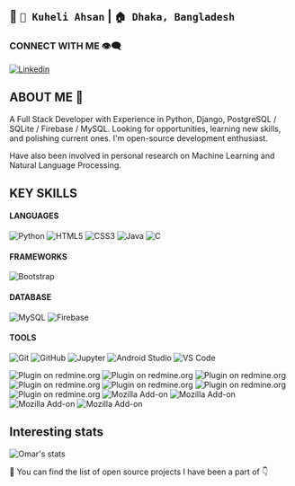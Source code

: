 ## 🔭 `👦 Kuheli Ahsan` |  `🏠 Dhaka, Bangladesh` 


### CONNECT WITH ME 👁‍🗨
[![Linkedin](https://img.shields.io/badge/-Kuheli%20Ahsan-blue?style=flat-square&logo=linkedin&logoColor=white&link=https://www.linkedin.com/in/iamomar22/)](https://www.linkedin.com/in/iamomar22/)

## ABOUT ME 👋 

A Full Stack Developer with Experience in Python, Django, PostgreSQL / SQLite / Firebase / MySQL. Looking for opportunities, learning new skills, and polishing current ones. I'm open-source development enthusiast.

Have also been involved in personal research on Machine Learning and Natural Language Processing.


## KEY SKILLS

#### LANGUAGES
![Python](https://img.shields.io/badge/-Python-%233776AB?style=flat-square&logo=Python&logoColor=ffffff)
![HTML5](https://img.shields.io/badge/-HTML5-%23E44D27?style=flat-square&logo=html5&logoColor=ffffff)
![CSS3](https://img.shields.io/badge/-CSS3-%231572B6?style=flat-square&logo=css3)
![Java](https://img.shields.io/badge/-Java-%23007396?style=flat-square&logo=Java)
![C](https://img.shields.io/badge/-C-%23A8B9CC?style=flat-square&logo=C&logoColor=%23222222)

#### FRAMEWORKS
![Bootstrap](https://img.shields.io/badge/-Bootstrap-%23563D7C?style=flat-square&logo=Bootstrap)

#### DATABASE
![MySQL](https://img.shields.io/badge/-MySQL-%234479A1?style=flat-square&logo=MySQL&logoColor=white)
![Firebase](https://img.shields.io/badge/-Firebase-2E2E2E?style=flat-square&logo=firebase&logoColor=ffcb2b)

#### TOOLS
![Git](https://img.shields.io/badge/-Git-%23F05032?style=flat-square&logo=git&logoColor=%23ffffff)
![GitHub](https://img.shields.io/badge/-GitHub-181717?style=flat-square&logo=github)
![Jupyter](http://img.shields.io/badge/-Jupyter-%23585959?style=flat-square&logo=Jupyter)
![Android Studio](http://img.shields.io/badge/-Android%20Studio-%233DDC84?style=flat-square&logo=Android-Studio&logoColor=222222)
![VS Code](http://img.shields.io/badge/-VS%20Code-007ACC?style=flat-square&logo=visual-studio-code&logoColor=ffffff)


<p>
  <img alt="Plugin on redmine.org" src="https://img.shields.io/redmine/plugin/stars/redmine_xlsx_format_issue_exporter?color=blue&label=python&logo=python&style=for-the-badge">
  <img alt="Plugin on redmine.org" src="https://img.shields.io/redmine/plugin/stars/redmine_xlsx_format_issue_exporter?color=red&label=html&logo=html5&style=for-the-badge">
  <img alt="Plugin on redmine.org" src="https://img.shields.io/redmine/plugin/stars/redmine_xlsx_format_issue_exporter?color=%23BE1C38&label=css&logo=css3&style=for-the-badge">
  <img alt="Plugin on redmine.org" src="https://img.shields.io/redmine/plugin/stars/redmine_xlsx_format_issue_exporter?color=%237952B3&label=bootstrap&logo=bootstrap&style=for-the-badge">  
  <img alt="Plugin on redmine.org" src="https://img.shields.io/redmine/plugin/stars/redmine_xlsx_format_issue_exporter?color=%23316192&label=postgresql&logo=postgresql&style=for-the-badge">
  <img alt="Plugin on redmine.org" src="https://img.shields.io/redmine/plugin/stars/redmine_xlsx_format_issue_exporter?color=%23E37A08&label=mysql&logo=mysql&style=for-the-badge"> 
  <img alt="Plugin on redmine.org" src="https://img.shields.io/redmine/plugin/stars/redmine_xlsx_format_issue_exporter?color=%23044A60&label=sqlite&logo=sqlite&logoColor=%234CA5DC&style=for-the-badge">
  <img alt="Mozilla Add-on" src="https://img.shields.io/amo/stars/dustman?color=%23F37726&label=jupyter&logo=jupyter&style=for-the-badge">
  <img alt="Mozilla Add-on" src="https://img.shields.io/amo/stars/dustman?color=yellow&label=firebase&logo=firebase&style=for-the-badge">
  <img alt="Mozilla Add-on" src="https://img.shields.io/amo/stars/dustman?color=%23A9C3DD&label=c&logo=c&style=for-the-badge">
  <img alt="Mozilla Add-on" src="https://img.shields.io/amo/stars/dustman?color=%23F8981D&label=java&logo=java&logoColor=%23F8981D&style=for-the-badge">
</p>



## Interesting stats

![Omar's stats](https://github-readme-stats.vercel.app/api?username=KuheliAhsan8086&show_icons=true)

💬 You can find the list of open source projects I have been a part of :point_down:



